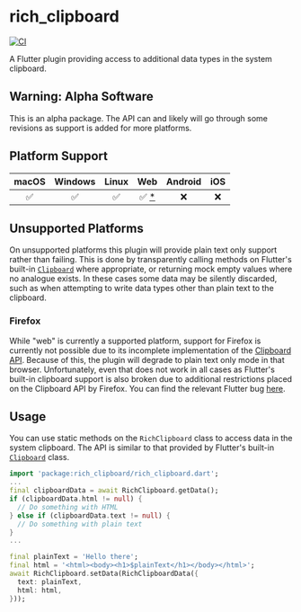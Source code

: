 # rich_clipboard

[![CI](https://github.com/BringingFire/rich_clipboard/actions/workflows/ci.yml/badge.svg)](https://github.com/BringingFire/rich_clipboard/actions/workflows/ci.yml)

A Flutter plugin providing access to additional data types in the system
clipboard.

## Warning: Alpha Software

This is an alpha package. The API can and likely will go through some revisions
as support is added for more platforms.

## Platform Support

macOS | Windows | Linux | Web             | Android | iOS
:----:|:-------:|:-----:|:---------------:|:-------:|:---:
 ✅   | ✅       | ✅    | ✅ [*](#firefox) | ❌      | ❌

## Unsupported Platforms

  On unsupported platforms this plugin will provide plain text only support
  rather than failing. This is done by transparently calling methods on
  Flutter's built-in [`Clipboard`][1] where appropriate, or returning mock
  empty values where no analogue exists. In these cases some data may be
  silently discarded, such as when attempting to write data types other
  than plain text to the clipboard.

### Firefox

While "web" is currently a supported platform, support for Firefox is currently
not possible due to its incomplete implementation of the [Clipboard API][2].
Because of this, the plugin will degrade to plain text only mode in that
browser. Unfortunately, even that does not work in all cases as Flutter's
built-in clipboard support is also broken due to additional restrictions placed
on the Clipboard API by Firefox. You can find the relevant Flutter bug
[here][3].

## Usage

You can use static methods on the `RichClipboard` class to access data in the
system clipboard. The API is similar to that provided by Flutter's built-in
[`Clipboard`][1] class.

```dart
import 'package:rich_clipboard/rich_clipboard.dart';
...
final clipboardData = await RichClipboard.getData();
if (clipboardData.html != null) {
  // Do something with HTML
} else if (clipboardData.text != null) {
  // Do something with plain text
}
...

final plainText = 'Hello there';
final html = '<html><body><h1>$plainText</h1></body></html>';
await RichClipboard.setData(RichClipboardData({
  text: plainText,
  html: html,
}));
```

[1]: https://api.flutter.dev/flutter/services/Clipboard-class.html
[2]: https://developer.mozilla.org/en-US/docs/Web/API/Clipboard_API
[3]: https://github.com/flutter/flutter/issues/48581